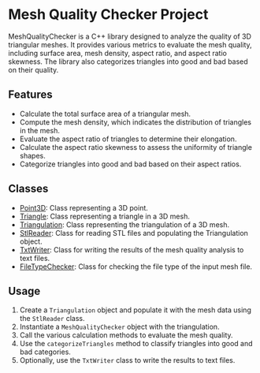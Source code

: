 # Mesh Quality Checker Project

MeshQualityChecker is a C++ library designed to analyze the quality of 3D triangular meshes. It provides various metrics to evaluate the mesh quality, including surface area, mesh density, aspect ratio, and aspect ratio skewness. The library also categorizes triangles into good and bad based on their quality.

## Features

- Calculate the total surface area of a triangular mesh.
- Compute the mesh density, which indicates the distribution of triangles in the mesh.
- Evaluate the aspect ratio of triangles to determine their elongation.
- Calculate the aspect ratio skewness to assess the uniformity of triangle shapes.
- Categorize triangles into good and bad based on their aspect ratios.

## Classes

- [Point3D](Point3D.h): Class representing a 3D point.
- [Triangle](Triangle.h): Class representing a triangle in a 3D mesh.
- [Triangulation](Triangulation.h): Class representing the triangulation of a 3D mesh.
- [StlReader](StlReader.h): Class for reading STL files and populating the Triangulation object.
- [TxtWriter](TxtWriter.h): Class for writing the results of the mesh quality analysis to text files.
- [FileTypeChecker](FileTypeChecker.h): Class for checking the file type of the input mesh file.

## Usage

1. Create a `Triangulation` object and populate it with the mesh data using the `StlReader` class.
2. Instantiate a `MeshQualityChecker` object with the triangulation.
3. Call the various calculation methods to evaluate the mesh quality.
4. Use the `categorizeTriangles` method to classify triangles into good and bad categories.
5. Optionally, use the `TxtWriter` class to write the results to text files.
